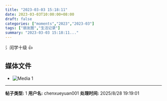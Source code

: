 ```yaml
---
title: "2023-03-03 15:18:11"
date: 2023-03-03T10:00:00+08:00
draft: false
categories: ["moments","2023","2023-03"]
tags: ["朋友圈","生活记录"]
summary: "2023-03-03 15:18:11..."
---
```


氵闰学十级 👍

## 媒体文件

- ![Media 1](/Moments/photos/2023-03-03/202303031518110.jpg)

---

**帖子类型:** 1
**用户名:** chenxueyuan001
**处理时间:** 2025/8/28 19:19:01